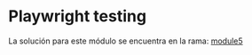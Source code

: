 # Playwright testing
La solución para este módulo se encuentra en la rama: [module5](www.proof.com)
